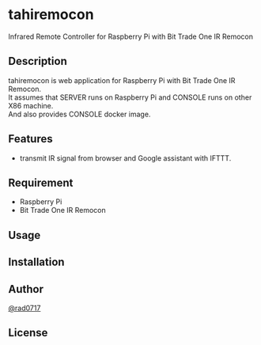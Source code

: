 # tahiremocon

Infrared Remote Controller for Raspberry Pi with Bit Trade One IR Remocon

## Description

tahiremocon is web application for Raspberry Pi with Bit Trade One IR Remocon.  
It assumes that SERVER runs on Raspberry Pi and CONSOLE runs on other X86 machine.  
And also provides CONSOLE docker image.

## Features

- transmit IR signal from browser and Google assistant with IFTTT.

## Requirement

- Raspberry Pi
- Bit Trade One IR Remocon

## Usage

## Installation

## Author

[@rad0717](https://twitter.com/rad0717)

## License
